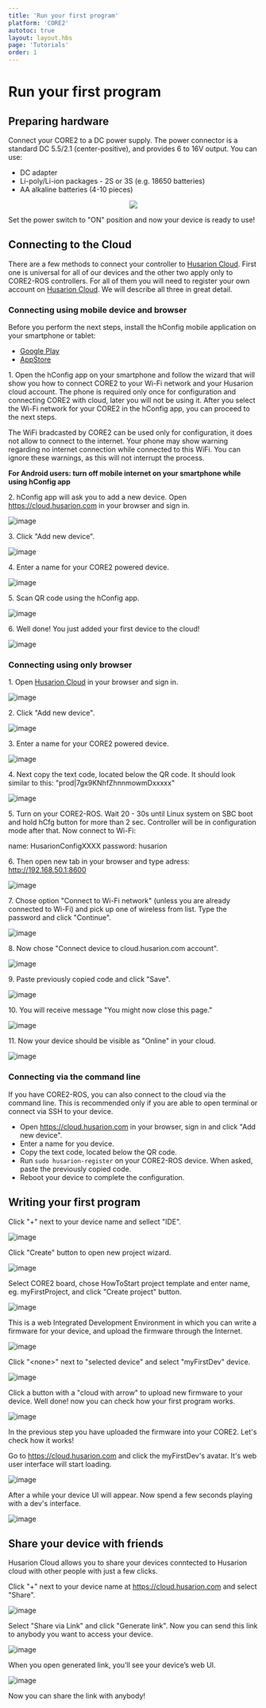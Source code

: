 ```yaml
---
title: 'Run your first program'
platform: 'CORE2'
autotoc: true
layout: layout.hbs
page: 'Tutorials'
order: 1
---
```


# Run your first program #
## Preparing hardware ##

Connect your CORE2 to a DC power supply. The power connector is a standard DC 5.5/2.1 (center-positive), and provides 6 to 16V output. You can use:

* DC adapter
* Li-poly/Li-ion packages - 2S or 3S (e.g. 18650 batteries)
* AA alkaline batteries (4-10 pieces)


<div><center><img src="https://raw.githubusercontent.com/husarion/static_docs/master/src/assets/img/howToStart/core2_power_supply.png"
/></center></div>

Set the power switch to "ON" position and now your device is ready to use!

## Connecting to the Cloud ##

There are a few methods to connect your controller to [Husarion Cloud](https://cloud.husarion.com). First one is universal for all of our devices and the other two apply only to CORE2-ROS controllers. For all of them you will need to register your own account on [Husarion Cloud](https://cloud.husarion.com). We will describe all three in great detail. 

### Connecting using mobile device and browser ###

Before you perform the next steps, install the hConfig mobile application on your smartphone or tablet:
* [Google Play](https://play.google.com/store/apps/details?id=com.husarion.configtool2&hl=en)
* [AppStore](https://itunes.apple.com/us/app/hconfig/id1283536270?mt=8)

1\. Open the hConfig app on your smartphone and follow the wizard that will show you how to connect CORE2 to your Wi-Fi network and your Husarion cloud account. The phone is required only once for configuration and connecting CORE2 with cloud, later you will not be using it. After you select the Wi-Fi network for your CORE2 in the hConfig app, you can proceed to the next steps.

The WiFi bradcasted by CORE2 can be used only for configuration, it does not allow to connect to the internet. Your phone may show warning regarding no internet connection while connected to this WiFi. You can ignore these warnings, as this will not interrupt the process.

<b>For Android users: turn off mobile internet on your smartphone while using hConfig app </b>

2\. hConfig app will ask you to add a new device. Open https://cloud.husarion.com in your browser and sign in.

![image](/assets/img/howToStart/1_signin.png)

3\. Click "Add new device".

![image](/assets/img/howToStart/2_addNewDevice.png)

4\. Enter a name for your CORE2 powered device.

![image](/assets/img/howToStart/3_enterName.png)

5\. Scan QR code using the hConfig app.

![image](/assets/img/howToStart/4_scanQr.png)

6\. Well done! You just added your first device to the cloud!

![image](/assets/img/howToStart/5_devAdded.png)

### Connecting using only browser ###

1\. Open [Husarion Cloud](https://cloud.husarion.com) in your browser and sign in.

![image](/assets/img/howToStart/configuration_1.png)

2\. Click "Add new device".

![image](/assets/img/howToStart/configuration_2.png)

3\. Enter a name for your CORE2 powered device.

![image](/assets/img/howToStart/configuration_3.png)

4\. Next copy the text code, located below the QR code. It should look similar to this: "prod|7gx9KNhfZhnnmowmDxxxxx"

![image](/assets/img/howToStart/configuration_4.png)

5\. Turn on your CORE2-ROS. Wait 20 - 30s until Linux system on SBC boot and hold hCfg button for more than 2 sec. Controller will be in configuration mode after that. Now connect to Wi-Fi:

name: HusarionConfigXXXX
password: husarion

6\. Then open new tab in your browser and type adress: http://192.168.50.1:8600 

![image](/assets/img/howToStart/configuration_5.png)

7\. Chose option "Connect to Wi-Fi network" (unless you are already connected to Wi-Fi) and pick up one of wireless from list. Type the password and click "Continue".

![image](/assets/img/howToStart/configuration_6.png)

8\. Now chose "Connect device to cloud.husarion.com account".

![image](/assets/img/howToStart/configuration_7.png)

9\. Paste previously copied code and click "Save".

![image](/assets/img/howToStart/configuration_8.png)

10\. You will receive message "You might now close this page."

![image](/assets/img/howToStart/configuration_9.png)

11\. Now your device should be visible as "Online" in your cloud.

![image](/assets/img/howToStart/configuration_10.png)

### Connecting via the command line ###

If you have CORE2-ROS, you can also connect to the cloud via the command line. This is recommended only if you are able to open terminal or connect via SSH to your device.

 * Open https://cloud.husarion.com in your browser, sign in and click "Add new device". 
 * Enter a name for you device.
 * Copy the text code, located below the QR code.
 * Run `sudo husarion-register` on your CORE2-ROS device. When asked, paste the previously copied code.
 * Reboot your device to complete the configuration.

## Writing your first program ##

Click "+" next to your device name and sellect "IDE".

![image](/assets/img/howToStart/6_openWebIDE.png)

Click "Create" button to open new project wizard.

![image](/assets/img/howToStart/7_createNewProj.png)

Select CORE2 board, chose HowToStart project template and enter name, eg. myFirstProject, and click "Create project" button.

![image](/assets/img/howToStart/8_projSettings.png)

This is a web Integrated Development Environment in which you can write a firmware for your device, and upload the firmware through the Internet.

![image](/assets/img/howToStart/9_webIDEmain.png)

Click "&lt;none&gt;" next to "selected device" and select "myFirstDev" device.

![image](/assets/img/howToStart/10_webIDEselectDev.png)

Click a button with a "cloud with arrow" to upload new firmware to your device. Well done! now you can check how your first program works.

![image](/assets/img/howToStart/11_webIDEprogram.png)

In the previous step you have uploaded the firmware into your CORE2. Let's check how it works!<br/>

Go to https://cloud.husarion.com and click the myFirstDev's avatar. It's web user interface will start loading.

![image](/assets/img/howToStart/12_openDevUI.png)

After a while your device UI will appear. Now spend a few seconds playing with a dev's interface.

![image](/assets/img/howToStart/13_devUI.png)

## Share your device with friends ##
Husarion Cloud allows you to share your devices conntected to Husarion cloud with other people with just a few clicks.

Click "+" next to your device name at https://cloud.husarion.com and select "Share".

![image](/assets/img/howToStart/14_shareSelect.png)

Select "Share via Link" and click "Generate link". Now you can send this link to anybody you want to access your device.

![image](/assets/img/howToStart/15_shareDetails.png)

When you open generated link, you’ll see your device’s web UI.

![image](/assets/img/howToStart/16_shareUI.png)

Now you can share the link with anybody!
